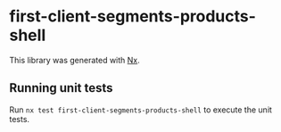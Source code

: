 # first-client-segments-products-shell

This library was generated with [Nx](https://nx.dev).

## Running unit tests

Run `nx test first-client-segments-products-shell` to execute the unit tests.
